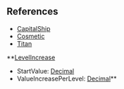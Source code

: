 ## References
  * [CapitalShip](RebellionCapitalShip.md)
  * [Cosmetic](RebellionCosmetic.md)
  * [Titan](RebellionTitan.md)

**[LevelIncrease](RebellionLevelIncrease.md)
  * StartValue: [Decimal](Decimal.md)
  * ValueIncreasePerLevel: [Decimal](Decimal.md)**
